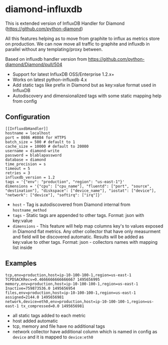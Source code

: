# diamond-influxdb
This is extended version of InfluxDB Handler for Diamond (https://github.com/python-diamond)

All this features helping as to move from graphite to influx as metrics store on production.
We can now move all traffic to graphite and influxdb in parallel without any templating/proxy between.

Based on influxdb handler version from https://github.com/python-diamond/Diamond/pull/504

* Support for latest InfluxDB OSS/Enterprise 1.2.x+
* Works on latest python-influxdb 4.x
* Add static tags like prefix in Diamond but as key:value format used in InfluxDB
* Autodiscovery and dimensionalized tags with some static mapping help from config

## Configuration

```
[[InfluxdbHandler]]
hostname = localhost
port = 8086 #8084 for HTTPS
batch_size = 500 # default to 1
cache_size = 10000 # default to 20000
username = diamond-write
password = blablapassword
database = diamond
time_precision = s
timeout = 5
retries = 3
influxdb_version = 1.2
tags = '{"env": "production", "region": "us-east-1"}'
dimensions = '{"cpu": ["cpu_name"], "fluentd": ["port", "source", "destination"], "diskspace": ["device_name"], "iostat": ["device"], "network": ["device"], "softirq": ["irq"]}'
```

* ```host``` - Tag is autodiscovered from Diamond internal from ```hostname_method```
* ```tags``` - Static tags are appended to other tags. Format: json with key:value
* ```dimensions``` - This feature will help map columns key's to values exposed in Diamond flat metrics. Any other collector that have only measurment and field will be discovered automatic. Results will be added as key:value to other tags. Format: json - collectors names with mapping list inside

## Examples

```
tcp,env=production,host=ip-10-100-100-1,region=us-east-1 TCPDSACKRecv=0.4666666666666667 1495656995
memory,env=production,host=ip-10-100-100-1,region=us-east-1 Inactive=759873536.0 1495656954
files,env=production,host=ip-10-100-100-1,region=us-east-1 assigned=2144.0 1495656981
network,device=eth0,env=production,host=ip-10-100-100-1,region=us-east-1 tx_compressed=0.0 1495656981
```
* all static tags added to each metric
* host added automatic
* tcp, memory and file have no additional tags
* network collector have additional column which is named in config as ```device``` and it is mapped to ```device:eth0```
